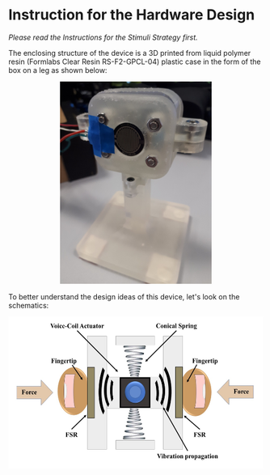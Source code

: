 # Instruction for the Hardware Design

*Please read the Instructions for the Stimuli Strategy first.*

The enclosing structure of the device is a 3D printed from liquid polymer resin (Formlabs Clear Resin RS-F2-GPCL-04) plastic case in the form of the box on a leg as shown below:

<p align="center">
<img src="pictures/vibero.jpg" width="300" height="400">
</p>

To better understand the design ideas of this device, let's look on the schematics:

<p align="center">
<img src="pictures/fig2b_fingers_scheme.jpg" width="600" height="300">
</p>
